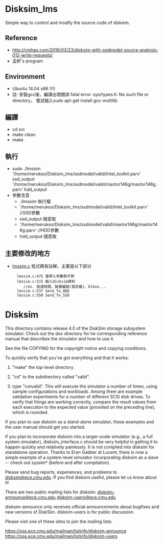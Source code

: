 # Disksim_lms
Simple way to control and modify the source code of disksim.
    
## Reference
* http://cighao.com/2016/03/23/disksim-with-ssdmodel-source-analysis-012-write-requests/
* 孟軒's program
    
## Environment
* Ubuntu 14.04 x86 (!!)
* 註:
    安裝gcc後，編譯出現錯誤 fatal error: sys/types.h: No such file or directory，
    嘗試输入sudo apt-get install gcc-multilib
    
## 編譯
* cd src
* make clean
* make
    
## 執行
* sudo ./lmssim '/home/merukoo/Disksim_lms/ssdmodel/valid/Intel_toolkit.parv' ssd_output '/home/merukoo/Disksim_lms/ssdmodel/valid/maxtor146g/maxtor146g.parv' hdd_output
* 參數含意
    * ./lmssim 執行檔
    * '/home/merukoo/Disksim_lms/ssdmodel/valid/Intel_toolkit.parv' //SSD參數
    * ssd_output  隨意取
    * '/home/merukoo/Disksim_lms/ssdmodel/valid/maxtor146g/maxtor146g.parv' //HDD參數
    * hdd_output  隨意取
    
## 主要修改的地方
* [lmssim.c](src/lmssim.c)
程式碼有註解，主要是以下部分
        
        lmssim.c:475 看帶入參數對不對
        lmssim.c:515 輸入disksim資料 
           //ex. 抵達時間、裝置編號(我忽略)、blkno...
        lmssim.c:537 Send_To_HDD
        lmssim.c:550 Send_To_SSD
        


# Disksim
This directory contains release 4.0 of the DiskSim storage subsystem
simulator.  Check out the doc directory for he corresponding reference 
manual that describes the simulator and how to use it.

See the file COPYING for the copyright notice and copying conditions.

To quickly verify that you've got everything and that it works:

  1. "make" the top-level directory.
    
  2. "cd" to the subdirectory called "valid".

  3. type "runvalid".  This will execute the simulator a number of times, using
     sample configurations and workloads.  Among them are example validation
     experiments for a number of different SCSI disk drives.  To
     verify that things are working correctly, compare the result
     values from each execution to the expected value (provided on the
     preceding line), which is rounded.

If you plan to use disksim as a stand-alone simulator, these examples and
the user manual should get you started.

If you plan to incorporate disksim into a larger-scale simulator (e.g., a
full system simulator), disksim_interface.c should be very helpful in
getting it to happen quickly and relatively painlessly.  It is not compiled
into disksim for standalone operation.  Thanks to Eran Gabber at Lucent,
there is now a simple example of a system-level simulator incorporating
disksim as a slave -- check out syssim* (before and after compilation).

Please send bug reports, experiences, and problems to disksim@ece.cmu.edu.
If you find disksim useful, please let us know about it!

There are two public mailing lists for disksim:
disksim-announce@ece.cmu.edu
disksim-users@ece.cmu.edu

disksim-announce only receives official announcements about bugfixes
and new versions of DiskSim.  disksim-users is for public discussion.

Please visit one of these sites to join the mailing lists:

https://sos.ece.cmu.edu/mailman/listinfo/disksim-announce
https://sos.ece.cmu.edu/mailman/listinfo/disksim-users
